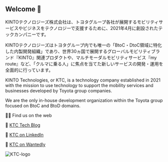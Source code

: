 ## Welcome 👋

KINTOテクノロジーズ株式会社は、トヨタグループ各社が展開するモビリティサービスやビジネスをテクノロジーで支援するために、2021年4月に創設されたテックカンパニーです。

KINTOテクノロジーズはトヨタグループ内でも唯一の「BtoC・DtoC領域に特化した内製開発組織」であり、世界30ヵ国で展開するグローバルモビリティブランド『KINTO』関連プロダクトや、マルチモーダルモビリティサービス『my route』など、「クルマに乗る人」に焦点を当てた新しいサービスの開発・運用を全面的に行っています。

KINTO Technologies, or KTC, is a technology company established in 2021 with the mission to use technology to support the mobility services and businesses developed by Toyota group companies.

We are the only in-house development organization within the Toyota group focused on BtoC and BtoD domains. 

👩‍💻 Find us on the web

🔗 [KTC Tech Blog](https://blog.kinto-technologies.com)

🔗 [KTC on LinkedIn](https://jp.linkedin.com/company/kinto-technologies-corporation)

🔗 [KTC on Wantedly](https://www.wantedly.com/companies/company_7864825)

![KTC-logo](https://github.com/kinto-technologies/.github/assets/97277740/a275495c-fca7-4d5a-93eb-ceb4c46bfb88)

